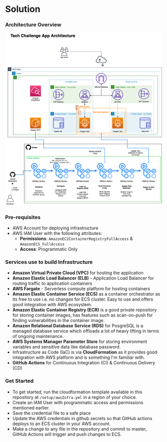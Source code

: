 # Solution

### Architecture Overview
![architecture diagram](/setup/Architecture_Diagram.png?raw=true)

### Pre-requisites
- AWS Account for deploying infrastructure
- AWS IAM User with the following attributes: 
  - **Permissions**: `AmazonEC2ContainerRegistryFullAccess` & `AmazonECS_FullAccess`
  - **Access**: Programmatic Only

### Services use to build Infrastructure
- **Amazon Virtual Private Cloud (VPC)** for hosting the application
- **Amazon Elastic Load Balancer (ELB)** - Application Load Balancer for routing traffic to application containers
- **AWS Fargate** - Serverless compute platform for hosting containers
- **Amazon Elastic Container Service (ECS)** as a container orchestrator as its free to use i.e. no changes for ECS cluster. Easy to use and offers good integration with AWS ecosystem.
- **Amazon Elastic Container Registry (ECR)** is a good private repository for storing container images, has features such as scan-on-push for finding vulnerabilities in the container image.
- **Amazon Relational Database Service (RDS)** for PosgreSQL is a managed database service which offloads a lot of heavy lifting in terms of ongoing maintenance.
- **AWS Systems Manager Parameter Store** for storing environment variables and sensitive data like database password.
- Infrastructure as Code (IaC) is via **CloudFormation** as it provides good integration with AWS platform and is something I'm familiar with.
- **GitHub Actions** for Continuous Integration (CI) & Continuous Delivery (CD)

### Get Started
- To get started, run the cloudformation template available in this repository at `/setup/awsInfra.yml` in a region of your choice.
- Create an IAM User with programmatic access and permissions mentioned earlier.
- Save the credential file to a safe place
- Update the AWS credentials in github secrets so that GitHub actions deploys to an ECS cluster in your AWS account.
- Make a change to any file in the repository and commit to master, GitHub Actions will trigger and push changes to ECS.